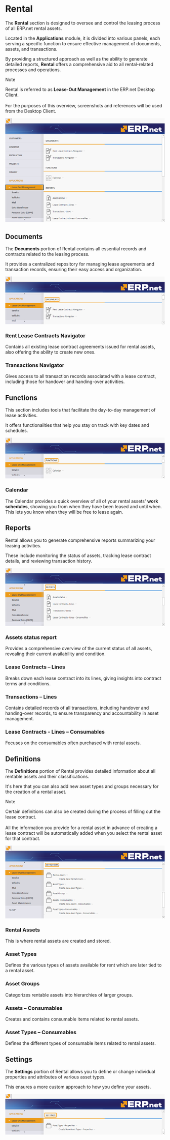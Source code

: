 # Rental

The **Rental** section is designed to oversee and control the leasing process of all ERP.net rental assets. 

Located in the **Applications** module, it is divided into various panels, each serving a specific function to ensure effective management of documents, assets, and transactions. 

By providing a structured approach as well as the ability to generate detailed reports, **Rental** offers a comprehensive aid to all rental-related processes and operations.

> [!NOTE]
> Rental is referred to as **Lease-Out Management** in the ERP.net Desktop Client. <br><br>
> For the purposes of this overview, screenshots and references will be used from the Desktop Client.

![picture](pictures/Lease_out_view_25_06.png)

## Documents

The **Documents** portion of Rental contains all essential records and contracts related to the leasing process. 

It provides a centralized repository for managing lease agreements and transaction records, ensuring their easy access and organization.

![picture](pictures/Lease_out_documents_25_06.png)

### Rent Lease Contracts Navigator

Contains all existing lease contract agreements issued for rental assets, also offering the ability to create new ones.

### Transactions Navigator

Gives access to all transaction records associated with a lease contract, including those for handover and handing-over activities.

## Functions

This section includes tools that facilitate the day-to-day management of lease activities. 

It offers functionalities that help you stay on track with key dates and schedules.

![picture](pictures/Lease_out_functions_25_06.png)

### Calendar

The Calendar provides a quick overview of all of your rental assets' **work schedules**, showing you from when they have been leased and until when. This lets you know when they will be free to lease again.

## Reports

Rental allows you to generate comprehensive reports summarizing your leasing activities. 

These include monitoring the status of assets, tracking lease contract details, and reviewing transaction history.

![picture](pictures/Lease_out_reports_25_06.png)

### Assets status report

Provides a comprehensive overview of the current status of all assets, revealing their current availability and condition.

### Lease Contracts – Lines

Breaks down each lease contract into its lines, giving insights into contract terms and conditions.

### Transactions – Lines

Contains detailed records of all transactions, including handover and handing-over records, to ensure transparency and accountability in asset management.

### Lease Contracts - Lines – Consumables

Focuses on the consumables often purchased with rental assets.

## Definitions

The **Definitions** portion of Rental provides detailed information about all rentable assets and their classifications. 

It's here that you can also add new asset types and groups necessary for the creation of a rental asset.

> [!NOTE]
> Certain definitions can also be created during the process of filling out the lease contract. <br><br>
> All the information you provide for a rental asset in advance of creating a lease contract will be automatically added when you select the rental asset for that contract.

![picture](pictures/Lease_out_definitions_25_06.png)

### Rental Assets

This is where rental assets are created and stored. 

### Asset Types

Defines the various types of assets available for rent which are later tied to a rental asset.

### Asset Groups

Categorizes rentable assets into hierarchies of larger groups.

### Assets – Consumables

Creates and contains consumable items related to rental assets.

### Asset Types – Consumables

Defines the different types of consumable items related to rental assets.

## Settings

The **Settings** portion of Rental allows you to define or change individual properties and attributes of various asset types. 

This ensures a more custom approach to how you define your assets.

![picture](pictures/Lease_out_settings_25_06.png)

